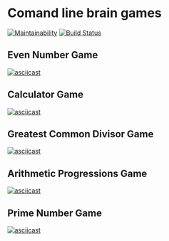 # Comand line brain games

[![Maintainability](https://api.codeclimate.com/v1/badges/be7cd08ea722ba77b041/maintainability)](https://codeclimate.com/github/khannanova/project-lvl1-s388/maintainability)
[![Build Status](https://travis-ci.org/khannanova/project-lvl1-s388.svg?branch=master)](https://travis-ci.org/khannanova/project-lvl1-s388)

## Even Number Game
[![asciicast](https://asciinema.org/a/y6gkjeLGTBjZ5NrpTWhnvisbg.svg)](https://asciinema.org/a/y6gkjeLGTBjZ5NrpTWhnvisbg)

## Calculator Game
[![asciicast](https://asciinema.org/a/igtlGMmQU9nEtJfe0GxpB1NpL.svg)](https://asciinema.org/a/igtlGMmQU9nEtJfe0GxpB1NpL)

## Greatest Common Divisor Game
[![asciicast](https://asciinema.org/a/j6RsvH5VZHUKHNZlvfQ31LYmZ.svg)](https://asciinema.org/a/j6RsvH5VZHUKHNZlvfQ31LYmZ)

## Arithmetic Progressions Game
[![asciicast](https://asciinema.org/a/idiQVKzZEGmZX7Yw6YMOq02cE.svg)](https://asciinema.org/a/idiQVKzZEGmZX7Yw6YMOq02cE)

## Prime Number Game
[![asciicast](https://asciinema.org/a/8dt0uEE5L4aoCWVs3esvlSDPc.svg)](https://asciinema.org/a/8dt0uEE5L4aoCWVs3esvlSDPc)